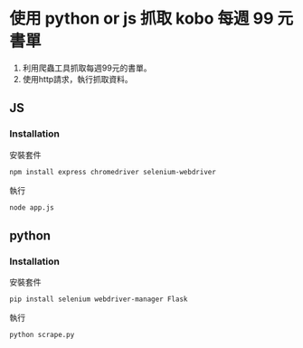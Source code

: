 # 使用 python or js 抓取 kobo 每週 99 元書單

1. 利用爬蟲工具抓取每週99元的書單。
2. 使用http請求，執行抓取資料。

## JS
### Installation
安裝套件
```bash
npm install express chromedriver selenium-webdriver
```

執行
```bash
node app.js
```


## python
### Installation
安裝套件
```bash
pip install selenium webdriver-manager Flask
```

執行
```bash
python scrape.py
```
